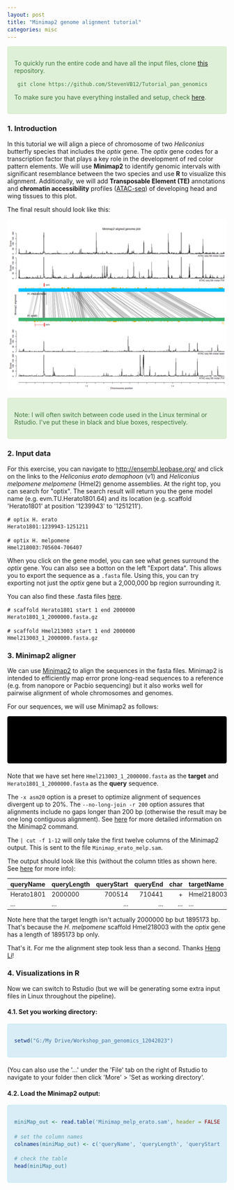 ```yaml
---
layout: post
title: "Minimap2 genome alignment tutorial"
categories: misc
---
```


<div style="padding: 15px; border: 1px solid transparent; border-color: transparent; margin-bottom: 20px; border-radius: 4px; color: #3c763d; background-color: #dff0d8; border-color: #d6e9c6;">

  To quickly run the entire code and have all the input files, clone [this](https://github.com/StevenVB12/Tutorial_pan_genomics) repository.
  
 ````
  git clone https://github.com/StevenVB12/Tutorial_pan_genomics
 ````
  
  To make sure you have everything installed and setup, check [here](https://stevenvb12.github.io/2023/03/30/Installation-notes.html).
  
</div>

### 1. Introduction

In this tutorial we will align a piece of chromosome of two <i>Heliconius</i> butterfly species that includes the <i>optix</i> gene. The <i>optix</i> gene codes for a  transcription factor that plays a key role in the development of red color pattern elements. We will use <strong>Minimap2</strong> to identify genomic intervals with significant resemblance between the two species and use <strong>R</strong> to visualize this alignment. Additionally, we will add <strong>Transposable Element (TE)</strong> annotations and <strong>chromatin accessibility</strong> profiles ([ATAC-seq](https://emea.illumina.com/techniques/popular-applications/epigenetics/atac-seq-chromatin-accessibility.html)) of developing head and wing tissues to this plot. 

The final result should look like this:

<p align="center">
  <img src="/docs/assets/Plot_minimap.png" width="800" title="Minimap2">
</p>

<div style="padding: 15px; border: 1px solid transparent; border-color: transparent; margin-bottom: 20px; border-radius: 4px; color: #3c763d; background-color: #dff0d8; border-color: #d6e9c6;">

  Note: I will often switch between code used in the Linux terminal or Rstudio. I've put these in black and blue boxes, respectively.
  
</div>


### 2. Input data
  
For this exercise, you can navigate to http://ensembl.lepbase.org/ and click on the links to the <i>Heliconius erato demophoon</i> (v1) and <i>Heliconius melpomene melpomene</i> (Hmel2) genome assemblies. At the right top, you can search for "optix". The search result will return you the gene model name (e.g. evm.TU.Herato1801.64) and its location (e.g. scaffold 'Herato1801' at position '1239943' to '1251211'). 
  
  ````
  # optix H. erato
  Herato1801:1239943-1251211

  # optix H. melpomene
  Hmel218003:705604-706407
  ````
  
When you click on the gene model, you can see what genes surround the <i>optix</i> gene. You can also see a botton on the left "Export data". This allows you to export the sequence as a `.fasta` file. Using this, you can try exporting not just the <i>optix</i> gene but a 2,000,000 bp region surrounding it.

You can also find these .fasta files [here](https://github.com/StevenVB12/Tutorial_pan_genomics/tree/main/input).
  ````
  # scaffold Herato1801 start 1 end 2000000
  Herato1801_1_2000000.fasta.gz

  # scaffold Hmel213003 start 1 end 2000000
  Hmel213003_1_2000000.fasta.gz
  ````
  
  
### 3. Minimap2 aligner

We can use [Minimap2](https://academic.oup.com/bioinformatics/article/34/18/3094/4994778) to align the sequences in the fasta files. Minimap2 is intended to efficiently map error prone long-read sequences to a reference (e.g. from nanopore or Pacbio sequencing) but it also works well for pairwise alignment of whole chromosomes and genomes. 

For our sequences, we will use Minimap2 as follows:

<div style="padding: 15px; border: 1px solid transparent; border-color: transparent; margin-bottom: 20px; border-radius: 4px; color: #000000; background-color: #000000; border-color: #000000;">
  
  ````
  minimap2 -x asm20 Hmel213003_1_2000000.fasta Herato1801_1_2000000.fasta --no-long-join -r 200 | cut -f 1-12 > Minimap_erato_melp.sam
  ````
</div>

Note that we have set here `Hmel213003_1_2000000.fasta` as the <strong>target</strong> and `Herato1801_1_2000000.fasta` as the <strong>query</strong> sequence.

The `-x asm20` option is a preset to optimize alignment of sequences divergent up to 20%. The `--no-long-join -r 200` option assures that alignments include no gaps longer than 200 bp (otherwise the result may be one long contiguous alignment). See [here](https://lh3.github.io/minimap2/minimap2.html) for more detailed information on the Minimap2 command. 

The `| cut -f 1-12` will only take the first twelve columns of the Minimap2 output. This is sent to the file `Minimap_erato_melp.sam`.

The output should look like this (without the column titles as shown here. See [here](https://lh3.github.io/minimap2/minimap2.html) for more info):

| queryName | queryLength | queryStart | queryEnd | char | targetName | targetLength | targetStart | targetEnd | matchingBases | matchLength | matchQuality |
| :------------- | :-------- | ------: | ------: | ---: | :------------- | :-------- | ------: | ------: | ------: | ------: | ------: |
| Herato1801 | 2000000 | 700514 | 710441 | + | Hmel218003 | 1895173 | 228710 | 238849 | 3366 | 10410 | 60 |
| ... | ... | ...  | ... | ... | ... | ... | ... | ... | ... | ... | ... |
  
Note here that the target length isn't actually 2000000 bp but 1895173 bp. That's because the <i>H. melpomene</i> scaffold Hmel218003 with the <i>optix</i> gene has a length of 1895173 bp only. 

That's it. For me the alignment step took less than a second. Thanks [Heng Li](https://en.wikipedia.org/wiki/Heng_Li)!
  
  
### 4. Visualizations in R

Now we can switch to Rstudio (but we will be generating some extra input files in Linux throughout the pipeline).

#### 4.1. Set you working directory:

<div style="padding: 15px; border: 1px solid transparent; border-color: transparent; margin-bottom: 20px; border-radius: 4px; color: #31708f; background-color: #d9edf7; border-color: #bce8f1;">
  
  ```r
  setwd("G:/My Drive/Workshop_pan_genomics_12042023")
  ```

</div>

(You can also use the '...' under the 'File' tab on the right of Rstudio to navigate to your folder then click 'More' > 'Set as working directory'.

#### 4.2. Load the Minimap2 output:

<div style="padding: 15px; border: 1px solid transparent; border-color: transparent; margin-bottom: 20px; border-radius: 4px; color: #31708f; background-color: #d9edf7; border-color: #bce8f1;">
  
  ```r
  miniMap_out <- read.table('Minimap_melp_erato.sam', header = FALSE, sep = '\t')
                 
  # set the column names
  colnames(miniMap_out) <- c('queryName', 'queryLength', 'queryStart', 'queryEnd', 'char', 'targetName', 'targetLength', 'targetStart', 'targetEnd', 'matchingBases', 'matchLength', 'matchQuality')
  
  # check the table
  head(miniMap_out)
  ```

</div>


